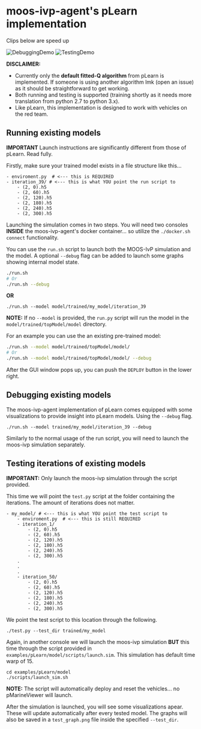 # moos-ivp-agent's pLearn implementation

Clips below are speed up

![DebuggingDemo](../../assets/DebuggingDemo.gif)
![TestingDemo](../../assets/TestingDemo.gif)

**DISCLAIMER:** 
- Currently only the **default fitted-Q algorithm** from pLearn is implemented. If someone is using another algorithm lmk (open an issue) as it should be straightforward to get working.
- Both running and testing is supported (training shortly as it needs more translation from python 2.7 to python 3.x).
- Like pLearn, this implementation is designed to work with vehicles on the red team.

## Running existing models

**IMPORTANT** Launch instructions are significantly different from those of pLearn. Read fully.

Firstly, make sure your trained model exists in a file structure like this...

```
- enviroment.py  # <--- this is REQUIRED
- iteration_39/ # <--- this is what YOU point the run script to
    - (2, 0).h5
    - (2, 60).h5
    - (2, 120).h5 
    - (2, 180).h5
    - (2, 240).h5
    - (2, 300).h5
```

Launching the simulation comes in two steps. You will need two consoles **INSIDE** the moos-ivp-agent's docker container... so utilize the `./docker.sh connect` functionality.

You can use the `run.sh` script to launch both the MOOS-IvP simulation and the model. A optional `--debug` flag can be added to launch some graphs showing internal model state.

```bash
./run.sh
# Or
./run.sh --debug
```

**OR**

```
./run.sh --model model/trained/my_model/iteration_39
```

**NOTE:** If no `--model` is provided, the `run.py` script will run the model in the `model/trained/topModel/model` directory.

For an example you can use the an existing pre-trained model:

```bash
./run.sh --model model/trained/topModel/model/
# Or
./run.sh --model model/trained/topModel/model/ --debug
```

After the GUI window pops up, you can push the `DEPLOY` button in the lower right.

## Debugging existing models

The moos-ivp-agent implementation of pLearn comes equipped with some visualizations to provide insight into pLearn models. Using the `--debug` flag.

```
./run.sh --model trained/my_model/iteration_39 --debug
```

Similarly to the normal usage of the run script, you will need to launch the moos-ivp simulation separately.

## Testing iterations of existing models

**IMPORTANT:** Only launch the moos-ivp simulation through the script provided.

This time we will point the `test.py` script at the folder containing the iterations. The amount of iterations does not matter.

```
- my_model/ # <--- this is what YOU point the test script to
    - enviroment.py  # <--- this is still REQUIRED
    - iteration_1/ 
        - (2, 0).h5
        - (2, 60).h5
        - (2, 120).h5 
        - (2, 180).h5
        - (2, 240).h5
        - (2, 300).h5
    .
    .
    .
    - iteration_50/ 
        - (2, 0).h5
        - (2, 60).h5
        - (2, 120).h5 
        - (2, 180).h5
        - (2, 240).h5
        - (2, 300).h5
```

We point the test script to this location through the following.

```
./test.py --test_dir trained/my_model
```

Again, in another console we will launch the moos-ivp simulation **BUT** this time through the script provided in `examples/pLearn/model/scripts/launch.sim`. This simulation has default time warp of 15.

```
cd examples/pLearn/model
./scripts/launch_sim.sh
```

**NOTE:** The script will automatically deploy and reset the vehicles... no pMarineViewer will launch.

After the simulation is launched, you will see some visualizations apear. These will update automatically after every tested model. The graphs will also be saved in a `test_graph.png` file inside the specified `--test_dir`.